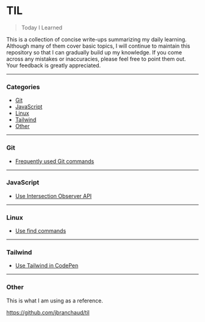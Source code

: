 # TIL

> Today I Learned

This is a collection of concise write-ups summarizing my daily learning. Although many of them cover basic topics, I will continue to maintain this repository so that I can gradually build up my knowledge. If you come across any mistakes or inaccuracies, please feel free to point them out. Your feedback is greatly appreciated.

---

### Categories

- [Git](#git)
- [JavaScript](#javascript)
- [Linux](#linux)
- [Tailwind](#tailwind)
- [Other](#other)

---
### Git

* [Frequently used Git commands](git/frequently-used-git-commands.md)

---
### JavaScript

* [Use Intersection Observer API](javascript/use-intersection-observer.md)

---
### Linux

* [Use find commands](linux/use-find-commands.md)

---
### Tailwind

* [Use Tailwind in CodePen](tailwind/use-tailwind-in-codepen.md)

---

### Other

This is what I am using as a reference.

https://github.com/jbranchaud/til
